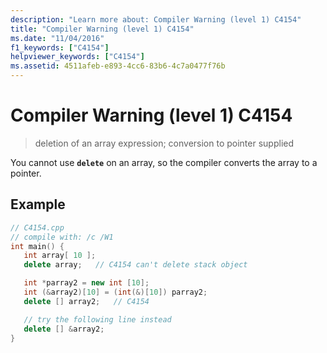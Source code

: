```yaml
---
description: "Learn more about: Compiler Warning (level 1) C4154"
title: "Compiler Warning (level 1) C4154"
ms.date: "11/04/2016"
f1_keywords: ["C4154"]
helpviewer_keywords: ["C4154"]
ms.assetid: 4511afeb-e893-4cc6-83b6-4c7a0477f76b
---
```

# Compiler Warning (level 1) C4154

> deletion of an array expression; conversion to pointer supplied

You cannot use **`delete`** on an array, so the compiler converts the array to a pointer.

## Example

```cpp
// C4154.cpp
// compile with: /c /W1
int main() {
   int array[ 10 ];
   delete array;   // C4154 can't delete stack object

   int *parray2 = new int [10];
   int (&array2)[10] = (int(&)[10]) parray2;
   delete [] array2;   // C4154

   // try the following line instead
   delete [] &array2;
}
```
